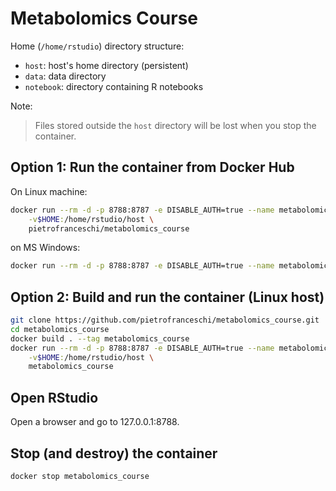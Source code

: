 # Metabolomics Course

Home (`/home/rstudio`) directory structure:

 * `host`: host's home directory (persistent)
 * `data`: data directory
 * `notebook`: directory containing R notebooks

Note:
> Files stored outside the `host` directory will be lost when you stop the
container.


## Option 1: Run the container from Docker Hub

On Linux machine:

```sh
docker run --rm -d -p 8788:8787 -e DISABLE_AUTH=true --name metabolomics_course \
    -v$HOME:/home/rstudio/host \
    pietrofranceschi/metabolomics_course
```

on MS Windows:

```sh
docker run --rm -d -p 8788:8787 -e DISABLE_AUTH=true --name metabolomics_course -v%HOMEDRIVE%%HOMEPATH%:/home/rstudio/host pietrofranceschi/metabolomics_course
```

## Option 2: Build and run the container (Linux host)

```sh
git clone https://github.com/pietrofranceschi/metabolomics_course.git
cd metabolomics_course
docker build . --tag metabolomics_course
docker run --rm -d -p 8788:8787 -e DISABLE_AUTH=true --name metabolomics_course \
    -v$HOME:/home/rstudio/host \
    metabolomics_course
```

## Open RStudio

Open a browser and go to 127.0.0.1:8788.

## Stop (and destroy) the container

```sh
docker stop metabolomics_course
```
